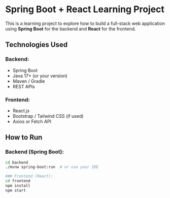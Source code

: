 # Spring Boot + React Learning Project

This is a learning project to explore how to build a full-stack web application using **Spring Boot** for the backend and **React** for the frontend.

## Technologies Used

### Backend:
- Spring Boot
- Java 17+ (or your version)
- Maven / Gradle
- REST APIs

### Frontend:
- React.js
- Bootstrap / Tailwind CSS (if used)
- Axios or Fetch API


## How to Run

### Backend (Spring Boot):
```bash
cd backend
./mvnw spring-boot:run  # or use your IDE

### Frontend (React):
cd frontend
npm install
npm start



